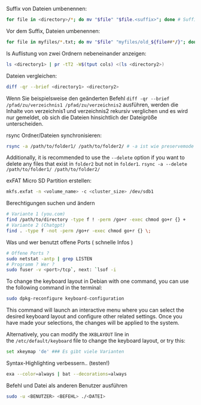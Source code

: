 
Suffix von Dateien umbenennen:
```bash
for file in <directory>/*; do mv "$file" "$file.<suffix>"; done # Suffix-Methode
```

Vor dem Suffix, Dateien umbenennen:
```bash
for file in myfiles/*.txt; do mv "$file" "myfiles/old_${file##*/}"; done # Vor-Suffix
```

ls Auflistung von zwei Ordnern nebeneinander anzeigen:
```bash
ls <directory1> | pr -tT2 -W$(tput cols) <(ls <directory2>)
```

Dateien vergleichen:
```bash
diff -qr --brief <directory1> <directory2>
```
Wenn Sie beispielsweise den geänderten Befehl `diff -qr --brief /pfad/zu/verzeichnis1 /pfad/zu/verzeichnis2` ausführen, werden die Inhalte von verzeichnis1 und verzeichnis2 rekursiv verglichen und es wird nur gemeldet, ob sich die Dateien hinsichtlich der Dateigröße unterscheiden.

rsync Ordner/Dateien synchronisieren:
```bash
rsync -a /path/to/folder1/ /path/to/folder2/ # -a ist wie preservemode
```
Additionally, it is recommended to use the `--delete` option if you want to delete any files that exist in `folder2` but not in `folder1`.
`rsync -a --delete /path/to/folder1/ /path/to/folder2/`

exFAT Micro SD Partition erstellen:
```bash
mkfs.exfat -n <volume_name> -c <cluster_size> /dev/sdb1
```

Berechtigungen suchen und ändern
```bash
# Variante 1 (you.com)
find /path/to/directory -type f ! -perm /go+r -exec chmod go+r {} +
# Variante 2 (Chatgpt)
find . -type f -not -perm /go+r -exec chmod go+r {} \;

```

Was und wer benutzt offene Ports ( schnelle Infos )
```sh
# Offene Ports ?
sudo netstat -antp | grep LISTEN
# Programm ? Wer ?
sudo fuser -v <port>/tcp`, next: `lsof -i
```

To change the keyboard layout in Debian with one command, you can use the following command in the terminal:
```sh
sudo dpkg-reconfigure keyboard-configuration
```
This command will launch an interactive menu where you can select the desired keyboard layout and configure other related settings. Once you have made your selections, the changes will be applied to the system.

Alternatively, you can modify the `XKBLAYOUT` line in the `/etc/default/keyboard` file to change the keyboard layout, or try this:
```sh
set xkeymap 'de' ### Es gibt viele Varianten
```

Syntax-Highlighting verbessern.. (testen!)
```sh
exa --color=always | bat --decorations=always
```

Befehl und Datei als anderen Benutzer ausführen
```bash
sudo -u <BENUTZER> <BEFEHL> ./<DATEI>
```

